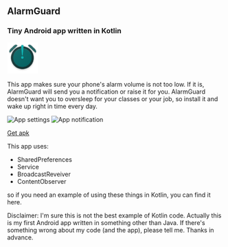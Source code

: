
## AlarmGuard
### Tiny Android app written in Kotlin

![App icon](https://github.com/Kondenko/alarm-guard/blob/master/app/src/main/res/mipmap-hdpi/ic_launcher.png)

This app makes sure your phone's alarm volume is not too low. If it is, AlarmGuard will send you a notification or raise it for you. 
AlarmGuard doesn't want you to oversleep for your classes or your job, so install it and wake up right in time every day.

<img src="https://lh3.googleusercontent.com/_tjjlOX51rCAsBlqIIRUu3kyQw8s7WhdZ2dJMfc-O_MUYr9wjxRZXVn5hUpS5ER0rcydh-j-iU0wvtM=w1280-h886-rw" alt="App settings" width="240" height="427"> <img src="https://lh3.googleusercontent.com/teclX98uR3Ycsi2KJQhO2ykzBy9g0tMthfPB4EsVzSJ7E2_seZuhj_N3vUhOFuJA1Wj-3OM3KDjcZBo=w1280-h886-rw" alt="App notification" width="240" height="427">

[Get apk](https://drive.google.com/open?id=0B6T71HBrEWpANEhnSTNDcTZKWDg)

This app uses:
- SharedPreferences
- Service
- BroadcastReveiver
- ContentObserver

so if you need an example of using these things in Kotlin, you can find it here.

Disclaimer:
I'm sure this is not the best example of Kotlin code. Actually this is my first Android app written in something other than Java.
If there's something wrong about my code (and the app), please tell me. Thanks in advance.
